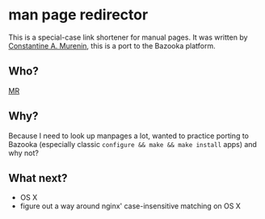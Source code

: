 # man page redirector

This is a special-case link shortener for manual pages. It was written by [Constantine A. Murenin](http://mdoc.su/), this is a port to the Bazooka platform.

## Who?

[MR](mr@soundcloud.com)

## Why?

Because I need to look up manpages a lot, wanted to practice porting to Bazooka (especially classic `configure && make && make install` apps) and why not?

## What next?

* OS X
* figure out a way around nginx' case-insensitive matching on OS X
